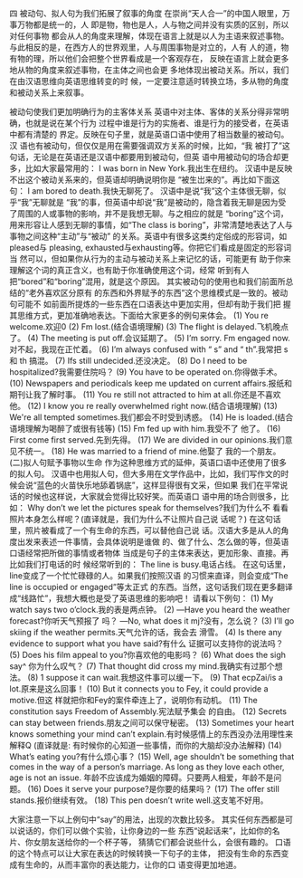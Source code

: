 四
被动句、拟人句为我们拓展了叙事的角度
在崇尚“天人合一”的中国人眼里，万事万物都是统一的，人 即是物，物也是人，人与物之间并没有实质的区别，所以对任何事物 都会从人的角度来理解，体现在语言上就是以人为主语来叙述事物。 与此相反的是，在西方人的世界观里，人与周围事物是对立的，人有 人的道，物有物的理，所以他们会把整个世界看成是一个客观存在， 反映在语言上就会更多地从物的角度来叙述事物，在主体之间也会更 多地体现出被动关系。所以，我们在由汉语思维向英语思维转变的时 候，一定要注意适时转换立场，多从物的角度和被动关系上来叙事。

被动句使我们更加明确行为的主客体关系
英语中对主体、客体的关系分得非常明确，也就是说在某个行为 过程中谁是行为的实施者、谁是行为的接受者，在英语中都有清楚的 界定。反映在句子里，就是英语口语中使用了相当数量的被动句。汉 语也有被动句，但仅仅是用在需要强调双方关系的时候，比如，“我 被打了”这句话，无论是在英语还是汉语中都要用到被动句，但英 语中用被动句的场合却更多，比如大家最常用的：
I was born in New York.我出生在纽约。
汉语中是反映不出这个被动关系来的，但英语却明确说明你是 “被生岀来的”。再比如下面这句：
I am bored to death.我快无聊死了。
汉语中是说“我”这个主体很无聊，似乎“我”无聊就是 “我”的事，但英语中却说“我”是被动的，隐含着我无聊是因为受 了周围的人或事物的影响，并不是我想无聊。与之相应的就是 “boring”这个词，用来形容让人感到无聊的事情，如“The class is boring”，非常清楚地表达了人与事物之间这种“主动”与“被动” 的关系。英语中有很多这类约定俗成的形容词，如pleased与 pleasing, exhausted与exhausting等。你把它们看成是固定的形容词当 然可以，但如果你从行为的主动与被动关系上来记忆的话，可能更有 助于你来理解这个词的真正含义，也有助于你准确使用这个词，经常 听到有人把“bored”和“boring”混用，就是这个原因。
其实被动句的使用也和我们前面所总结的“老外喜欢区分原有 的东西和外界赋予的东西”这个思维模式是一致的。被动句可能不 如前面所提炼的一些东西在口语表达中更加实用，但却有助于我们把 握其思维方式，更加准确地表达。下面给大家更多的例句来体会。
(1) You re welcome.欢迎0
(2) Fm lost.(结合语境理解)
(3) The flight is delayed.飞机晚点了。
(4) The meeting is put off.会议延期了。
(5) I’m sorry. Fm engaged now.对不起，我现在正忙着。
(6) I’m always confused with “ s” and “ th”.我常把 s 和 th 搞混。
(7) Ifs still undecided.还没决定。
(8) Do I need to be hospitalized?我需要住院吗？
(9) You have to be operated on.你得做手术。
(10) Newspapers and periodicals keep me updated on current affairs.报纸和期刊让我了解时事。
(11) You re still not attracted to him at all.你还是不喜欢他。
(12) I know you re really overwhelmed right now.(结合语境理解)
(13) We're all tempted sometimes.我们都会不时受到诱惑。 
(14) He is loaded.(结合语境理解为喝醉了或很有钱等) 
(15) Fm fed up with him.我受不了 他了。 
(16) First come first served.先到先得。 
(17) We are divided in our opinions.我们意见不统一。 
(18) He was married to a friend of mine.他娶了 我的一个朋友。 
(二)拟人句赋予事物以生命 
作为这种思维方式的延伸，英语口语中还使用了很多的拟人句。 汉语中也用拟人句，但大多用在文学作品中，比如，我们写作文的时 候会说“蓝色的火苗快乐地舔着锅底”，这样显得很有文采，但如果 我们在平常说话的时候也这样说，大家就会觉得比较好笑。而英语口 语中用的场合则很多，比如： 
Why don’t we let the pictures speak for themselves?我们为什么不 看看照片本身怎么样呢？(直译就是，我们为什么不让照片自己说 话呢？) 
在这句话里，照片被看成了一个有生命的东西，可以替他自己说 话。汉语大多是从人的角度出发来表述一件事情，会具体说明是谁做 的、做了什么、怎么做的等，但英语口语经常把所做的事情或者物体 当成是句子的主体来表达，更加形象、直接。再比如我们打电话的时 候经常听到的： 
The line is busy.电话占线。 
在这句话里，line变成了一个忙忙碌碌的人。如果我们按照汉语 的习惯来直译，则会变成“The line is occupied or engaged”等太正式 的东西。当然，这句话我们现在更多翻译成“线路忙”，我想大概也是受了英语思维的影响吧！ 
请看以下例句： 
(1) My watch says two o’clock.我的表是两点钟。 
(2) —Have you heard the weather forecast?你听天气预报了 吗？ —No, what does it mj?没有，怎么说？ 
(3) I’ll go skiing if the weather permits.天气允许的话，我会去 滑雪。 
(4) Is there any evidence to support what you have said?有什么 证据可以支持你的说法吗？ 
(5) Does his film appeal to you?你喜欢他的电影吗？ 
(6) What does the sigh say^ 你为什么叹气？ 
(7) That thought did cross my mind.我确实有过那个想法。 
(8) 1 suppose it can wait.我想这件事可以缓一下。 
(9) That ecpZai/is a lot.原来是这么回事！ 
(10) But it connects you to Fey, it could provide a motive.但这 样就把你和Fey的案件牵连上了，说明你有动机。 
(11) The constitution says Freedom of Assembly.宪法赋予集会 的自由。 
(12) Secrets can stay between friends.朋友之间可以保守秘密。 (13) Sometimes your heart knows something your mind can’t 
explain.有时候感情上的东西没办法用理性来解释Q (直译就是: 有时候你的心知道一些事情，而你的大脑却没办法解释) 
(14) What’s eating you?有什么烦心事？ 
(15) Well, age shouldn’t be something that comes in the way of a person’s marriage. As long as they love each other, age is not an issue. 
年龄不应该成为婚姻的障碍。只要两人相爱，年龄不是问题。 
(16) Does it serve your purpose?是你要的结果吗？ 
(17) The offer still stands.报价继续有效。 
(18) This pen doesn’t write well.这支笔不好用。

大家注意一下以上例句中“say”的用法，出现的次数比较多。 其实任何东西都是可以说话的，你们可以做个实验，让你身边的一些 东西“说起话来”，比如你的名片、你女朋友送给你的一个杯子等， 猜猜它们都会说些什么，会很有趣的。 
口语的这个特点可以让大家在表达的时候转换一下句子的主体， 把没有生命的东西变成有生命的，从而丰富你的表达能力，让你的口 语变得更加地道。
